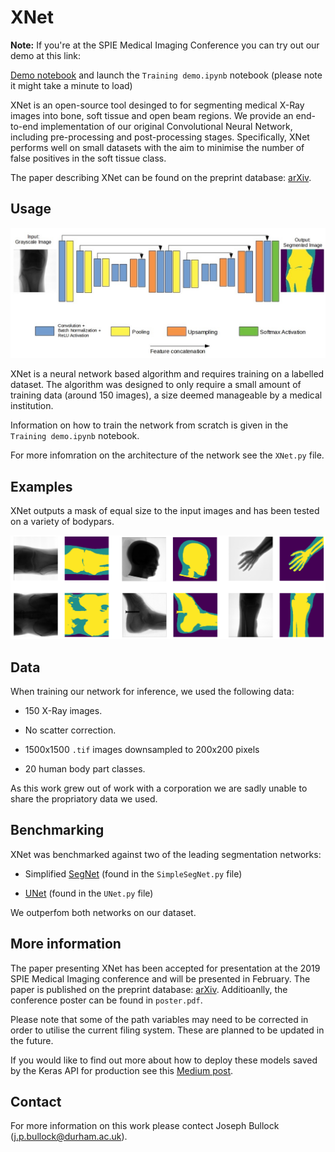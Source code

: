 # XNet

**Note:** If you're at the SPIE Medical Imaging Conference you can try out our demo at this link:

[Demo notebook](https://mybinder.org/v2/gh/JosephPB/XNet/master) and launch the ```Training demo.ipynb``` notebook (please note it might take a minute to load)

XNet is an open-source tool desinged to for segmenting medical X-Ray images into bone, soft tissue and open beam regions. We provide an end-to-end implementation of our original Convolutional Neural Network, including pre-processing and post-processing stages. Specifically, XNet performs well on small datasets with the aim to minimise the number of false positives in the soft tissue class.

The paper describing XNet can be found  on the preprint database: [arXiv](https://arxiv.org/abs/1812.00548).

## Usage

![](./Images/architecture.jpg)

XNet is a neural network based algorithm and requires training on a labelled dataset. The algorithm was designed to only require a small amount of training data (around 150 images), a size deemed manageable by a medical institution.

Information on how to train the network from scratch is given in the ```Training demo.ipynb``` notebook.

For more infomration on the architecture of the network see the ```XNet.py``` file.

## Examples

XNet outputs a mask of equal size to the input images and has been tested on a variety of bodypars.

![](./Images/predictions.png)

## Data

When training our network for inference, we used the following data:

* 150 X-Ray images.

* No scatter correction.

* 1500x1500 ```.tif``` images downsampled to 200x200 pixels

* 20 human body part classes.

As this work grew out of work with a corporation we are sadly unable to share the propriatory data we used.

## Benchmarking

XNet was benchmarked against two of the leading segmentation networks:

* Simplified [SegNet](https://arxiv.org/abs/1511.00561) (found in the
  ```SimpleSegNet.py``` file)

* [UNet](https://arxiv.org/abs/1505.04597) (found in the ```UNet.py```
  file)

We outperfom both networks on our dataset.

## More information

The paper presenting XNet has been accepted for presentation at the 2019 SPIE Medical Imaging conference and will be presented in February. The paper is published on the preprint database: [arXiv](https://arxiv.org/abs/1812.00548). Additioanlly, the conference poster can be found in ```poster.pdf```.

Please note that some of the path variables may need to be corrected in order to utilise the current filing system. These are planned to be updated in the future.

If you would like to find out more about how to deploy these models
saved by the Keras API for production see this [Medium post](https://towardsdatascience.com/freezing-a-keras-model-c2e26cb84a38).

## Contact

For more information on this work please contect Joseph Bullock (j.p.bullock@durham.ac.uk).
